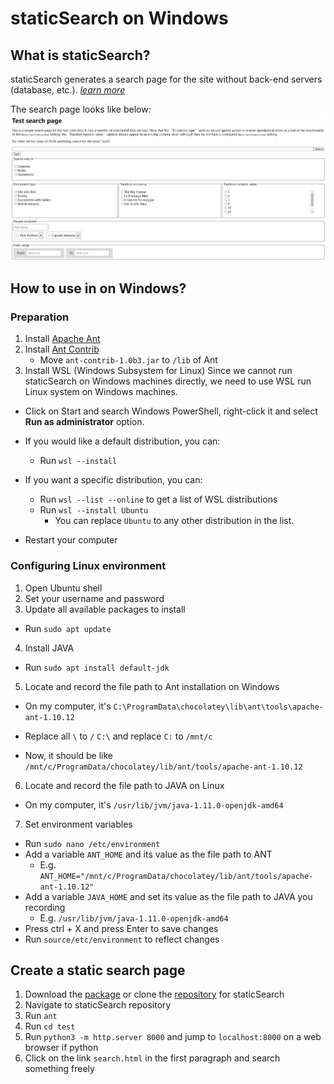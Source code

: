# staticSearch on Windows

## What is staticSearch?

staticSearch generates a search page for the site without back-end servers (database, etc.). [*learn more*](https://endings.uvic.ca/staticSearch/docs/whatDoesItDo.html)

The search page looks like below:![staticsearch](staticsearch.JPG)

## How to use in on Windows?

### Preparation

1. Install [Apache Ant](https://ant.apache.org/bindownload.cgi)
2. Install [Ant Contrib](https://sourceforge.net/projects/ant-contrib/files/ant-contrib/)
   - Move `ant-contrib-1.0b3.jar` to `/lib` of Ant
3. Install WSL (Windows Subsystem for Linux)
    ​Since we cannot run staticSearch on Windows machines directly, we need to use WSL run Linux system on Windows machines.

- Click on Start and search Windows PowerShell, right-click it and select **Run as administrator** option.
- If you would like a default distribution, you can: 
  - Run `wsl --install` 

- If you want a specific distribution, you can:

  - Run `wsl --list --online` to get a list of WSL distributions
  - Run `wsl --install Ubuntu`
    - You can replace `Ubuntu` to any other distribution in the list.
- Restart your computer

### Configuring Linux environment

1. Open Ubuntu shell
2. Set your username and password
3. Update all available packages to install

- Run `sudo apt update`

4. Install JAVA

- Run `sudo apt install default-jdk`

5. Locate and record the file path to Ant installation on Windows

- On my computer, it's `C:\ProgramData\chocolatey\lib\ant\tools\apache-ant-1.10.12`
- Replace all `\` to `/` `C:\` and replace `C:` to `/mnt/c` 

- Now, it should be like `/mnt/c/ProgramData/chocolatey/lib/ant/tools/apache-ant-1.10.12`

6. Locate and record the file path to JAVA on Linux

- On my computer, it's `/usr/lib/jvm/java-1.11.0-openjdk-amd64`

7. Set environment variables

- Run `sudo nano /etc/environment`
- Add a variable `ANT_HOME` and its value as the file path to ANT
  - E.g. `ANT_HOME="/mnt/c/ProgramData/chocolatey/lib/ant/tools/apache-ant-1.10.12"`
- Add  a variable `JAVA_HOME` and set its value as the file path to JAVA you recording
  - E.g. `/usr/lib/jvm/java-1.11.0-openjdk-amd64`
- Press ctrl + X and press Enter to save changes
- Run `source/etc/environment` to reflect changes

## Create a static search page

1. Download the [package](https://github.com/projectEndings/staticSearch/releases/) or clone the [repository](https://github.com/projectEndings/staticSearch) for staticSearch
2. Navigate to staticSearch repository
3. Run `ant` 
4. Run `cd test`
5. Run `python3 -m http.server 8000` and jump to `localhost:8000` on a web browser if python
6. Click on the link `search.html` in the first paragraph and search something freely


